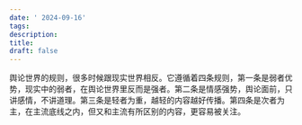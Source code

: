 ```yaml
---
date: ' 2024-09-16'
tags: 
description: 
title: 
draft: false
---
```

舆论世界的规则，很多时候跟现实世界相反。它遵循着四条规则，第一条是弱者优势，现实中的弱者，在舆论世界里反而是强者。第二条是情感强势，舆论面前，只讲感情，不讲道理。第三条是轻者为重，越轻的内容越好传播。第四条是次者为主，在主流底线之内，但又和主流有所区别的内容，更容易被关注。